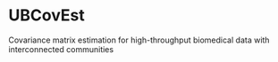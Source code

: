 # UBCovEst
 Covariance matrix estimation for high-throughput biomedical data with interconnected communities
